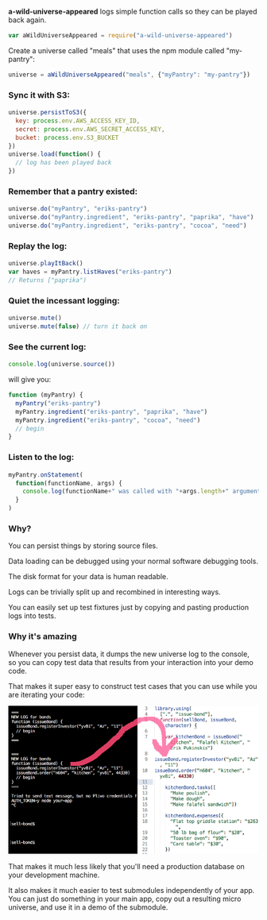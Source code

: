 **a-wild-universe-appeared** logs simple function calls so they can be played back again.

```javascript
var aWildUniverseAppeared = require("a-wild-universe-appeared")
```

Create a universe called "meals" that uses the npm module called "my-pantry":

```javascript
universe = aWildUniverseAppeared("meals", {"myPantry": "my-pantry"})
```

### Sync it with S3:

```javascript
universe.persistToS3({
  key: process.env.AWS_ACCESS_KEY_ID,
  secret: process.env.AWS_SECRET_ACCESS_KEY,
  bucket: process.env.S3_BUCKET
})
universe.load(function() {
  // log has been played back
})
```

### Remember that a pantry existed:

```javascript
universe.do("myPantry", "eriks-pantry")
universe.do("myPantry.ingredient", "eriks-pantry", "paprika", "have")
universe.do("myPantry.ingredient", "eriks-pantry", "cocoa", "need")
```
### Replay the log:

```javascript
universe.playItBack()
var haves = myPantry.listHaves("eriks-pantry")
// Returns ["paprika")
```

### Quiet the incessant logging:

```javascript
universe.mute()
universe.mute(false) // turn it back on
```

### See the current log:

```javascript
console.log(universe.source())
```
will give you:
```javascript
function (myPantry) {
  myPantry("eriks-pantry")
  myPantry.ingredient("eriks-pantry", "paprika", "have")
  myPantry.ingredient("eriks-pantry", "cocoa", "need")
  // begin
}
```

### Listen to the log:

```javascript
myPantry.onStatement(
  function(functionName, args) {
    console.log(functionName+" was called with "+args.length+" arguments")
  }
)
```

### Why?

You can persist things by storing source files.

Data loading can be debugged using your normal software debugging tools.

The disk format for your data is human readable.

Logs can be trivially split up and recombined in interesting ways.

You can easily set up test fixtures just by copying and pasting production logs into tests.

### Why it's amazing

Whenever you persist data, it dumps the new universe log to the console, so you can copy test data that results from your interaction into your demo code.

That makes it super easy to construct test cases that you can use while you are iterating your code:

![screenshot of source code logged to the console, copied into a demo source file](paste-universe.gif)

That makes it much less likely that you'll need a production database on your development machine.

It also makes it much easier to test submodules independently of your app. You can just do something in your main app, copy out a resulting micro universe, and use it in a demo of the submodule.
